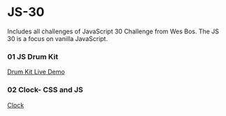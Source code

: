 # JS-30
Includes all challenges of JavaScript 30 Challenge from Wes Bos. The JS 30 is a focus on vanilla JavaScript.

### 01 JS Drum Kit 
[Drum Kit Live Demo](https://js-drumkit-aa.surge.sh/)

### 02 Clock- CSS and JS
[Clock](https://user-images.githubusercontent.com/25330153/30778458-fb5a131c-a09b-11e7-8d6d-244e9627c18b.gif)


